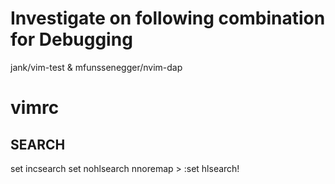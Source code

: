 
# Investigate on following combination for Debugging
jank/vim-test & mfunssenegger/nvim-dap


# vimrc
## SEARCH
set incsearch
set nohlsearch
nnoremap <c-h>> :set hlsearch!<cr>
